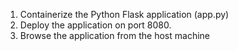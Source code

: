 1. Containerize the Python Flask application (app.py)
2. Deploy the application on port 8080.
3. Browse the application from the host machine
